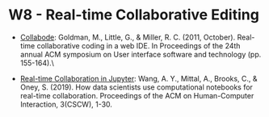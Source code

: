 # W8 - Real-time Collaborative Editing

* [Collabode](https://dl.acm.org/doi/10.1145/2047196.2047215): Goldman, M., Little, G., & Miller, R. C. (2011, October). Real-time collaborative coding in a web IDE. In Proceedings of the 24th annual ACM symposium on User interface software and technology (pp. 155-164).\

* [Real-time Collaboration in Jupyter](https://github.com/jupyterlab/jupyter-collaboration): Wang, A. Y., Mittal, A., Brooks, C., & Oney, S. (2019). How data scientists use computational notebooks for real-time collaboration. Proceedings of the ACM on Human-Computer Interaction, 3(CSCW), 1-30.
